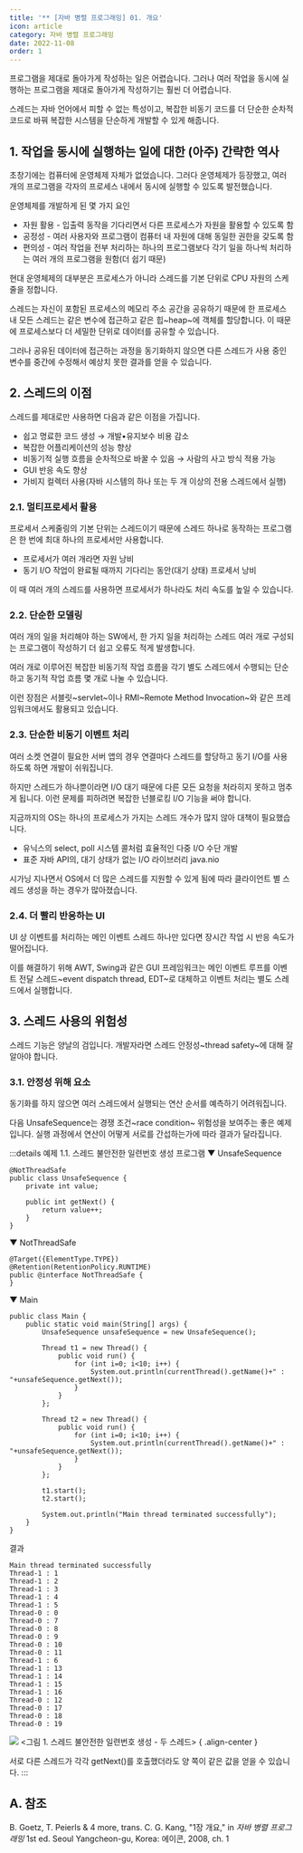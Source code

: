 ```yaml
---
title: '** [자바 병렬 프로그래밍] 01. 개요'
icon: article
category: 자바 병렬 프로그래밍
date: 2022-11-08
order: 1
---
```


프로그램을 제대로 돌아가게 작성하는 일은 어렵습니다. 그러나 여러 작업을 동시에 실행하는 프로그램을 제대로 돌아가게 작성하기는 훨씬 더 어렵습니다.

스레드는 자바 언어에서 피할 수 없는 특성이고, 복잡한 비동기 코드를 더 단순한 순차적 코드로 바꿔 복잡한 시스템을 단순하게 개발할 수 있게 해줍니다.

## 1. 작업을 동시에 실행하는 일에 대한 (아주) 간략한 역사
초창기에는 컴퓨터에 운영체제 자체가 없었습니다. 그러다 운영체제가 등장했고, 여러 개의 프로그램을 각자의 프로세스 내에서 동시에 실행할 수 있도록 발전했습니다.

운영체제를 개발하게 된 몇 가지 요인
- 자원 활용 - 입출력 동작을 기다리면서 다른 프로세스가 자원을 활용할 수 있도록 함
- 공정성 - 여러 사용자와 프로그램이 컴퓨터 내 자원에 대해 동일한 권한을 갖도록 함
- 편의성 - 여러 작업을 전부 처리하는 하나의 프로그램보다 각기 일을 하나씩 처리하는 여러 개의 프로그램을 원함(더 쉽기 때문)

현대 운영체제의 대부분은 프로세스가 아니라 스레드를 기본 단위로 CPU 자원의 스케줄을 정합니다.

스레드는 자신이 포함된 프로세스의 메모리 주소 공간을 공유하기 때문에 한 프로세스 내 모든 스레드는 같은 변수에 접근하고 같은 힙~heap~에 객체를 할당합니다. 이 때문에 프로세스보다 더 세밀한 단위로 데이터를 공유할 수 있습니다.

그러나 공유된 데이터에 접근하는 과정을 동기화하지 않으면 다른 스레드가 사용 중인 변수를 중간에 수정해서 예상치 못한 결과를 얻을 수 있습니다.

## 2. 스레드의 이점
스레드를 제대로만 사용하면 다음과 같은 이점을 가집니다.

- 쉽고 명료한 코드 생성 → 개발•유지보수 비용 감소
- 복잡한 어플리케이션의 성능 향상
- 비동기적 실행 흐름을 순차적으로 바꿀 수 있음 → 사람의 사고 방식 적용 가능
- GUI 반응 속도 향상
- 가비지 컬렉터 사용(자바 시스템의 하나 또는 두 개 이상의 전용 스레드에서 실행)

### 2.1. 멀티프로세서 활용
프로세서 스케줄링의 기본 단위는 스레드이기 때문에 스레드 하나로 동작하는 프로그램은 한 번에 최대 하나의 프로세서만 사용합니다.

- 프로세서가 여러 개라면 자원 낭비
- 동기 I/O 작업이 완료될 때까지 기다리는 동안(대기 상태) 프로세서 낭비

이 때 여러 개의 스레드를 사용하면 프로세서가 하나라도 처리 속도를 높일 수 있습니다.

### 2.2. 단순한 모델링
여러 개의 일을 처리해야 하는 SW에서, 한 가지 일을 처리하는 스레드 여러 개로 구성되는 프로그램이 작성하기 더 쉽고 오류도 적게 발생합니다.

여러 개로 이루어진 복잡한 비동기적 작업 흐름을 각기 별도 스레드에서 수행되는 단순하고 동기적 작업 흐름 몇 개로 나눌 수 있습니다.

이런 장점은 서블릿~servlet~이나 RMI~Remote Method Invocation~와 같은 프레임워크에서도 활용되고 있습니다.

### 2.3. 단순한 비동기 이벤트 처리
여러 소켓 연결이 필요한 서버 앱의 경우 연결마다 스레드를 할당하고 동기 I/O를 사용하도록 하면 개발이 쉬워집니다.

하지만 스레드가 하나뿐이라면 I/O 대기 때문에 다른 모든 요청을 처라히지 못하고 멈추게 됩니다. 이런 문제를 피하려면 복잡한 넌블로킹 I/O 기능을 써야 합니다.

지금까지의 OS는 하나의 프로세스가 가지는 스레드 개수가 많지 않아 대책이 필요했습니다.
- 유닉스의 select, poll 시스템 콜처럼 효율적인 다중 I/O 수단 개발
- 표준 자바 API의, 대기 상태가 없는 I/O 라이브러리 java.nio

시가닝 지나면서 OS에서 더 많은 스레드를 지원할 수 있게 됨에 따라 클라이언트 별 스레드 생성을 하는 경우가 많아졌습니다.

### 2.4. 더 빨리 반응하는 UI
UI 상 이벤트를 처리하는 메인 이벤트 스레드 하나만 있다면 장시간 작업 시 반응 속도가 떨어집니다.

이를 해결하기 위해 AWT, Swing과 같은 GUI 프레임워크는 메인 이벤트 루프를 이벤트 전달 스레드~event dispatch thread, EDT~로 대체하고 이벤트 처리는 별도 스레드에서 실행합니다.

## 3. 스레드 사용의 위험성
스레드 기능은 양날의 검입니다. 개발자라면 스레드 안정성~thread safety~에 대해 잘 알아야 합니다.

### 3.1. 안정성 위해 요소
동기화를 하지 않으면 여러 스레드에서 실행되는 연산 순서를 예측하기 어려워집니다.

다음 UnsafeSequence는 경쟁 조건~race condition~ 위험성을 보여주는 좋은 예제입니다. 실행 과정에서 연산이 어떻게 서로를 간섭하는가에 따라 결과가 달라집니다.

:::details 예제 1.1. 스레드 불안전한 일련번호 생성 프로그램
▼ UnsafeSequence
```java:no-line-numbers
@NotThreadSafe
public class UnsafeSequence {
    private int value;

    public int getNext() {
        return value++;
    }
}
```

▼ NotThreadSafe
```java:no-line-numbers
@Target({ElementType.TYPE})
@Retention(RetentionPolicy.RUNTIME)
public @interface NotThreadSafe {
}
```

▼ Main
```java:no-line-numbers
public class Main {
    public static void main(String[] args) {
        UnsafeSequence unsafeSequence = new UnsafeSequence();

        Thread t1 = new Thread() {
            public void run() {
                for (int i=0; i<10; i++) {
                    System.out.println(currentThread().getName()+" : "+unsafeSequence.getNext());
                }
            }
        };

        Thread t2 = new Thread() {
            public void run() {
                for (int i=0; i<10; i++) {
                    System.out.println(currentThread().getName()+" : "+unsafeSequence.getNext());
                }
            }
        };

        t1.start();
        t2.start();

        System.out.println("Main thread terminated successfully");
    }
}
```

결과

```:no-line-numbers
Main thread terminated successfully
Thread-1 : 1
Thread-1 : 2
Thread-1 : 3
Thread-1 : 4
Thread-1 : 5
Thread-0 : 0
Thread-0 : 7
Thread-0 : 8
Thread-0 : 9
Thread-0 : 10
Thread-0 : 11
Thread-1 : 6
Thread-1 : 13
Thread-1 : 14
Thread-1 : 15
Thread-1 : 16
Thread-0 : 12
Thread-0 : 17
Thread-0 : 18
Thread-0 : 19
```

![](https://drive.google.com/uc?export=view&id=1QQwAWQMhoVdFalAvBWTGQZMrEx2saFzj)
&lt;그림 1. 스레드 불안전한 일련번호 생성 - 두 스레드&gt;
{ .align-center }

서로 다른 스레드가 각각 getNext()를 호출했더라도 양 쪽이 같은 값을 얻을 수 있습니다.
:::

## A. 참조
B. Goetz, T. Peierls & 4 more, trans. C. G. Kang, "1장 개요," in *자바 병렬 프로그래밍* 1st ed. Seoul Yangcheon-gu, Korea: 에이콘, 2008, ch. 1

<script setup lang="ts">
import DetailsOpen from "@DetailsOpen";
</script>

<DetailsOpen/>
